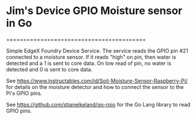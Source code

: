 # Jim's Device GPIO Moisture sensor in Go
=========================================

Simple EdgeX Foundry Device Service.  The service reads the GPIO pin #21 connected to a moisture sensor.  If it reads "high" on pin, then water is detected and a 1 is sent to core data.  On low read of pin, no water is detected and 0 is sent to core data.

See https://www.instructables.com/id/Soil-Moisture-Sensor-Raspberry-Pi/ for details on the moisture detector and how to connect the sensor to the Pi's GPIO pins.

See https://github.com/stianeikeland/go-rpio for the Go Lang library to read GPIO pins.


